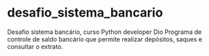 # desafio_sistema_bancario
Desafio sistema bancário, curso Python developer Dio
Programa de controle de saldo bancário que permite realizar depósitos, saques e consultar o extrato.
